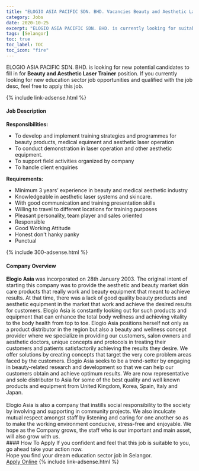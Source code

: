 ```yaml
---
title: "ELOGIO ASIA PACIFIC SDN. BHD. Vacancies Beauty and Aesthetic Laser Trainer" 
category: Jobs 
date: 2020-10-25 
excerpt: "ELOGIO ASIA PACIFIC SDN. BHD. is currently looking for suitable person to fill in the Beauty and Aesthetic Laser Trainer which positioned at Selangor" 
tags: [Selangor] 
toc: true 
toc_label: TOC 
toc_icon: "fire" 
--- 
```


<p>ELOGIO ASIA PACIFIC SDN. BHD. is looking for new potential candidates to fill in for <b>Beauty and Aesthetic Laser Trainer</b> position. If you currently looking for new education sector job opportunities and qualified with the job desc, feel free to apply this job.
</p>{% include link-adsense.html %} 
<div><div><h4>Job Description</h4></div><div><div><span><div><div><strong>Responsibilities:</strong></div><ul><li>To develop and implement training strategies and programmes for beauty products, medical equiment and aesthetic laser operation</li><li>To conduct demonstration in laser operation and other aesthetic equipment.</li><li>To support field activities organized by company</li><li>To handle client enquiries</li></ul><div><strong>Requirements:</strong></div><ul><li>Minimum 3 years&#8217; experience in beauty and medical aesthetic industry</li><li>Knowledgeable in aesthetic laser systems and skincare.</li><li>With good communication and training presentation skills&#160;</li><li>Willing to travel to different locations for training purposes</li><li>Pleasant personality, team player and sales oriented</li><li>Responsible</li><li>Good Working Attitude</li><li>Honest don't hanky panky</li><li>Punctual</li></ul></div></span></div></div></div> 
{% include 300-adsense.html %} 
<div><div><h4>Company Overview</h4></div><div><div><span><div><div><strong>Elogio Asia </strong>was incorporated on 28th January 2003. The original intent of starting this company was to provide the aesthetic and beauty market skin care products that really work and beauty equipment that meant to achieve results. At that time, there was a lack of good quality beauty products and aesthetic equipment in the market that work and achieve the desired results for customers. Elogio Asia is constantly looking out for such products and equipment that can enhance the total body wellness and achieving vitality to the body health from top to toe. Elogio Asia positions herself not only as a product distributor in the region but also a beauty and wellness concept provider where we specialize in providing our customers, salon owners and aesthetic doctors, unique concepts and protocols in treating their customers and patients satisfactorily achieving the results they desire. We offer solutions by creating concepts that target the very core problem areas faced by the customers. Elogio Asia seeks to be a trend-setter by engaging in beauty-related research and development so that we can help our customers obtain and achieve optimum results. We are now representative and sole distributor to Asia for some of the best quality and well known products and equipment from United Kingdom, Korea, Spain, Italy and Japan.</div>
<div><br>
Elogio Asia is also a company that instills social responsibility to the society by involving and supporting in community projects. We also inculcate mutual respect amongst staff by listening and caring for one another so as to make the working environment conducive, stress-free and enjoyable. We hope as the Company grows, the staff who is our important and main asset, will also grow with us.</div></div></span></div></div></div> 
#### How To Apply 
If you confident and feel that this job is suitable to you, go ahead take your action now. <br/> 
Hope you find your dream education sector job in Selangor. <br/> 
<a href="https://www.jobstreet.com.my/en/job/beauty-and-aesthetic-laser-trainer-4409929?jobId=jobstreet-my-job-4409929" class="btn btn--info" target="_blank" rel="nofollow noopenner">Apply Online</a> 
{% include link-adsense.html %} 